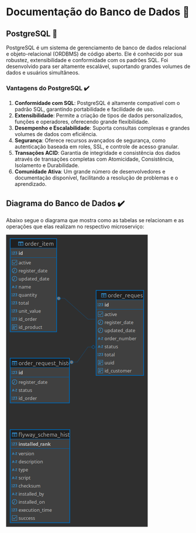 # Documentação do Banco de Dados 💾

## PostgreSQL 💾

PostgreSQL é um sistema de gerenciamento de banco de dados relacional e objeto-relacional (ORDBMS) de código aberto. Ele é conhecido por sua robustez, extensibilidade e conformidade com os padrões SQL. Foi desenvolvido para ser altamente escalável, suportando grandes volumes de dados e usuários simultâneos.

### Vantagens do PostgreSQL ✔️

1. **Conformidade com SQL**: PostgreSQL é altamente compatível com o padrão SQL, garantindo portabilidade e facilidade de uso.
2. **Extensibilidade**: Permite a criação de tipos de dados personalizados, funções e operadores, oferecendo grande flexibilidade.
3. **Desempenho e Escalabilidade**: Suporta consultas complexas e grandes volumes de dados com eficiência.
4. **Segurança**: Oferece recursos avançados de segurança, como autenticação baseada em roles, SSL, e controle de acesso granular.
5. **Transações ACID**: Garantia de integridade e consistência dos dados através de transações completas com Atomicidade, Consistência, Isolamento e Durabilidade.
6. **Comunidade Ativa**: Um grande número de desenvolvedores e documentação disponível, facilitando a resolução de problemas e o aprendizado.

## Diagrama do Banco de Dados ✔️

Abaixo segue o diagrama que mostra como as tabelas se relacionam e as operações que elas realizam no respectivo microserviço:

<img src="/assets/images/ER Diagrama - Order.png">


